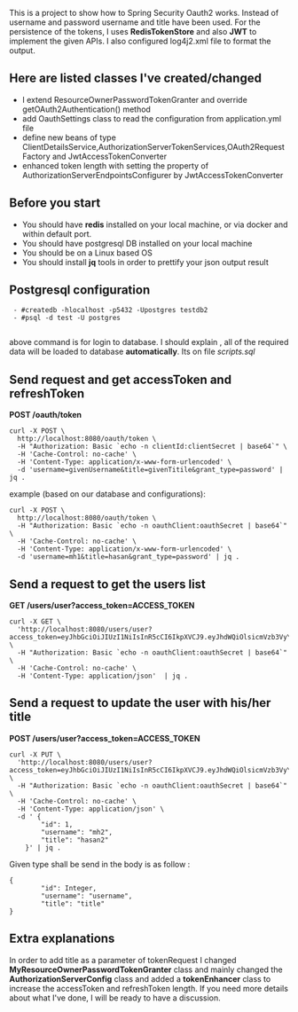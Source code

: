This is a project to show how to Spring Security Oauth2 works. Instead of username and password
username and title have been used. For the persistence of the tokens, I uses **RedisTokenStore** and also **JWT** to implement the given APIs. I also configured log4j2.xml file to format the output.

## Here are listed classes I've created/changed 

 - I extend ResourceOwnerPasswordTokenGranter and override getOAuth2Authentication() method 
 - add OauthSettings class to read the configuration from application.yml file
 - define new beans of type ClientDetailsService,AuthorizationServerTokenServices,OAuth2RequestFactory and JwtAccessTokenConverter 
 - enhanced token length with setting the property of AuthorizationServerEndpointsConfigurer by JwtAccessTokenConverter

## Before you start

 - You should have **redis** installed on your local machine, or via docker and within default port.
 - You should have postgresql DB installed on your local machine
 - You should be on a Linux based OS
 - You should install **jq** tools in order to prettify your json output result
 


## Postgresql configuration
```
 - #createdb -hlocalhost -p5432 -Upostgres testdb2	 
 - #psql -d test -U postgres 
 
 ```
above command is for login to database.
I should explain , all of the required data will be loaded to database **automatically**. Its on file *scripts.sql*



## Send request and get accessToken and refreshToken
**POST /oauth/token**
```
curl -X POST \
  http://localhost:8080/oauth/token \
  -H "Authorization: Basic `echo -n clientId:clientSecret | base64`" \
  -H 'Cache-Control: no-cache' \
  -H 'Content-Type: application/x-www-form-urlencoded' \
  -d 'username=givenUsername&title=givenTitile&grant_type=password' | jq .
```
example  (based on our database and configurations):
```
curl -X POST \
  http://localhost:8080/oauth/token \
  -H "Authorization: Basic `echo -n oauthClient:oauthSecret | base64`" \
  -H 'Cache-Control: no-cache' \
  -H 'Content-Type: application/x-www-form-urlencoded' \
  -d 'username=mh1&title=hasan&grant_type=password' | jq .
```
## Send a request to get the users list
**GET /users/user?access_token=ACCESS_TOKEN**
```
curl -X GET \
  'http://localhost:8080/users/user?access_token=eyJhbGciOiJIUzI1NiIsInR5cCI6IkpXVCJ9.eyJhdWQiOlsicmVzb3VyY2VfaWQiXSwidXNlcl9uYW1lIjoibWgxIiwic2NvcGUiOlsicmVhZCIsIndyaXRlIiwidHJ1c3QiXSwiZXhwIjoxNTIyNzM2OTg0LCJhdXRob3JpdGllcyI6WyJST0xFX0FETUlOIl0sImp0aSI6IjY4ZTFmZjBjLWUwM2EtNDJkMy1hYjdlLTg5NTA5OWYzOTk1ZCIsImNsaWVudF9pZCI6InBob25lUGF5Q2xpZW50In0.YSNdzBM_FjvutGhMhht9J7VoPbuIhEd8N78t0KrxgAE' \
  -H "Authorization: Basic `echo -n oauthClient:oauthSecret | base64`" \
  -H 'Cache-Control: no-cache' \
  -H 'Content-Type: application/json'  | jq .
```

## Send a request to update the user with his/her title
**POST /users/user?access_token=ACCESS_TOKEN**
```
curl -X PUT \
  'http://localhost:8080/users/user?access_token=eyJhbGciOiJIUzI1NiIsInR5cCI6IkpXVCJ9.eyJhdWQiOlsicmVzb3VyY2VfaWQiXSwidXNlcl9uYW1lIjoibWgxIiwic2NvcGUiOlsicmVhZCIsIndyaXRlIiwidHJ1c3QiXSwiZXhwIjoxNTIyNzM2OTg0LCJhdXRob3JpdGllcyI6WyJST0xFX0FETUlOIl0sImp0aSI6IjY4ZTFmZjBjLWUwM2EtNDJkMy1hYjdlLTg5NTA5OWYzOTk1ZCIsImNsaWVudF9pZCI6InBob25lUGF5Q2xpZW50In0.YSNdzBM_FjvutGhMhht9J7VoPbuIhEd8N78t0KrxgAE' \
  -H "Authorization: Basic `echo -n oauthClient:oauthSecret | base64`" \
  -H 'Cache-Control: no-cache' \
  -H 'Content-Type: application/json' \
  -d ' {
        "id": 1,
        "username": "mh2",
        "title": "hasan2"
    }' | jq .
```
Given type shall be send in the body is as follow :
```
{
        "id": Integer,
        "username": "username",
        "title": "title"
}
```
## Extra explanations 
In order to add title as a parameter of tokenRequest I changed **MyResourceOwnerPasswordTokenGranter** class and mainly changed the  **AuthorizationServerConfig** class and added a **tokenEnhancer** class to increase the accessToken and refreshToken length. If you need more details about what I've done, I will be ready to have a discussion.
